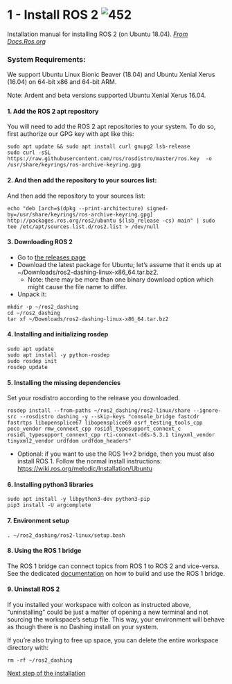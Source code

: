 # 1 - Install ROS 2  ![452](https://user-images.githubusercontent.com/79080234/118667055-f331df80-b7f3-11eb-9b9b-0debfd435b95.png)

Installation manual for installing ROS 2 (on Ubuntu 18.04).
[_From Docs.Ros.org_](https://docs.ros.org/en/foxy/Installation/Ubuntu-Install-Binary.html)

### System Requirements:
We support Ubuntu Linux Bionic Beaver (18.04) and Ubuntu Xenial Xerus (16.04) on 64-bit x86 and 64-bit ARM.

Note: Ardent and beta versions supported Ubuntu Xenial Xerus 16.04.
#### 1. Add the ROS 2 apt repository
You will need to add the ROS 2 apt repositories to your system. To do so, first authorize our GPG key with apt like this:
```
sudo apt update && sudo apt install curl gnupg2 lsb-release
sudo curl -sSL https://raw.githubusercontent.com/ros/rosdistro/master/ros.key  -o /usr/share/keyrings/ros-archive-keyring.gpg
```
#### 2. And then add the repository to your sources list:
And then add the repository to your sources list:
```
echo "deb [arch=$(dpkg --print-architecture) signed-by=/usr/share/keyrings/ros-archive-keyring.gpg] http://packages.ros.org/ros2/ubuntu $(lsb_release -cs) main" | sudo tee /etc/apt/sources.list.d/ros2.list > /dev/null
```
#### 3. Downloading ROS 2
- Go to [the releases page](https://github.com/ros2/ros2/releases)
- Download the latest package for Ubuntu; let’s assume that it ends up at ~/Downloads/ros2-dashing-linux-x86_64.tar.bz2.
  - Note: there may be more than one binary download option which might cause the file name to differ.
- Unpack it:
```
mkdir -p ~/ros2_dashing
cd ~/ros2_dashing
tar xf ~/Downloads/ros2-dashing-linux-x86_64.tar.bz2
```

#### 4. Installing and initializing rosdep
```
sudo apt update
sudo apt install -y python-rosdep
sudo rosdep init
rosdep update
```

#### 5. Installing the missing dependencies
Set your rosdistro according to the release you downloaded.
```
rosdep install --from-paths ~/ros2_dashing/ros2-linux/share --ignore-src --rosdistro dashing -y --skip-keys "console_bridge fastcdr fastrtps libopensplice67 libopensplice69 osrf_testing_tools_cpp poco_vendor rmw_connext_cpp rosidl_typesupport_connext_c rosidl_typesupport_connext_cpp rti-connext-dds-5.3.1 tinyxml_vendor tinyxml2_vendor urdfdom urdfdom_headers"
```
 - Optional:  if you want to use the ROS 1<->2 bridge, then you must also install ROS 1. Follow the normal install instructions: https://wiki.ros.org/melodic/Installation/Ubuntu

#### 6. Installing python3 libraries
```
sudo apt install -y libpython3-dev python3-pip
pip3 install -U argcomplete
```

#### 7. Environment setup
```
. ~/ros2_dashing/ros2-linux/setup.bash
```

#### 8. Using the ROS 1 bridge
The ROS 1 bridge can connect topics from ROS 1 to ROS 2 and vice-versa. See the dedicated [documentation](https://github.com/ros2/ros1_bridge/blob/master/README.md) on how to build and use the ROS 1 bridge.

#### 9. Uninstall ROS 2
If you installed your workspace with colcon as instructed above, “uninstalling” could be just a matter of opening a new terminal and not sourcing the workspace’s setup file. This way, your environment will behave as though there is no Dashing install on your system.

If you’re also trying to free up space, you can delete the entire workspace directory with:
```
rm -rf ~/ros2_dashing
```

[Next step of the installation](https://github.com/mattijsk14/BinPicking/blob/main/Installation/2%20-%20Install%20OpenVino.md)

